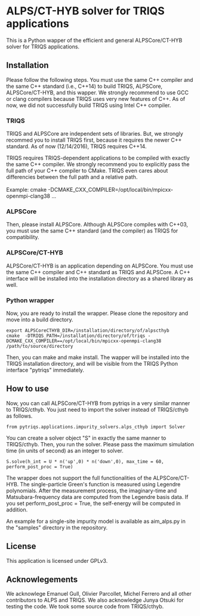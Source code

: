 # ALPS/CT-HYB solver for TRIQS applications
This is a Python wapper of the efficient and general ALPSCore/CT-HYB solver for TRIQS applications.

## Installation
Please follow the following steps.
You must use the same C++ compiler and the same C++ standard (i.e., C++14) to build TRIQS, ALPSCore, ALPSCore/CT-HYB, and this wapper. We strongly recommend to use GCC or clang compilers because TRIQS uses very new features of C++. As of now, we did not successfully build TRIQS using Intel C++ compiler.

### TRIQS
TRIQS and ALPSCore are independent sets of libraries. But, we strongly recommed you to install TRIQS first, because it requires the newer C++ standard. As of now (12/14/2016), TRIQS requires C++14.

TRIQS requires TRIQS-dependent applications to be compiled with exactly the same C++ compiler.
We strongly recommend you to explicitly pass the full path of your C++ compiler to CMake. TRIQS even cares about differencies between the full path and a relative path.<br><br>
Example: cmake -DCMAKE\_CXX\_COMPILER=/opt/local/bin/mpicxx-openmpi-clang38 ...

### ALPSCore
Then, please install ALPSCore. Although ALPSCore compiles with C++03, you must use the same C++ standard (and the compiler) as TRIQS for compatibility.

### ALPSCore/CT-HYB
ALPSCore/CT-HYB is an application depending on ALPSCore. You must use the same C++ compiler and C++ standard as TRIQS and ALPSCore. A C++ interface will be installed into the installation directory as a shared library as well.

### Python wrapper
Now, you are ready to install the wrapper. Please clone the repository and move into a build directory.
```
export ALPSCoreCTHYB_DIR=/installation/directory/of/alpscthyb
cmake  -DTRIQS_PATH=/installation/directory/of/triqs -DCMAKE_CXX_COMPILER==/opt/local/bin/mpicxx-openmpi-clang38 /path/to/source/directory
```

Then, you can make and make install.
The wapper will be installed into the TRIQS installation directory, and will be visible from the TRIQS Python interface "pytriqs" immediately.


## How to use
Now, you can call ALPSCore/CT-HYB from pytriqs in a very similar manner to TRIQS/cthyb.
You just need to import the solver instead of TRIQS/cthyb as follows.

```
from pytriqs.applications.impurity_solvers.alps_cthyb import Solver
```

You can create a solver object "S" in exactly the same manner to TRIQS/cthyb.
Then, you run the solver. Please pass the maximum simulation time (in units of second) as an integer to solver.

```
S.solve(h_int = U * n('up',0) * n('down',0), max_time = 60, perform_post_proc = True)
```

The wrapper does not support the full functionalities of the ALPSCore/CT-HYB.
The single-particle Green's function is measured using Legendre polynomials.
After the measurement process,
the imaginary-time and Matsubara-frequency data are computed from the Legendre basis data.
If you set perform\_post\_proc = True, the self-energy will be computed in addition.

An example for a single-site impurity model is available as aim_alps.py in the "samples" directory in the repository.

## License
This application is licensed under GPLv3.

## Acknowlegements
We acknowlege Emanuel Gull, Olivier Parcollet, Michel Ferrero and all other contributors to ALPS and TRIQS.
We also acknowledge Junya Otsuki for testing the code.
We took some source code from TRIQS/cthyb.